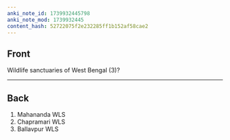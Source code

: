```yaml
---
anki_note_id: 1739932445798
anki_note_mod: 1739932445
content_hash: 52722075f2e232285ff1b152af58cae2
---
```


## Front

Wildlife sanctuaries of West Bengal (3)?

<hr/>

## Back

1. Mahananda WLS  
2. Chapramari WLS  
3. Ballavpur WLS